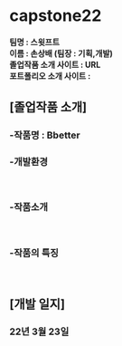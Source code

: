 # capstone22

<b>팀명 : 스윗프트 <br>
<b>이름 : 손상배 (팀장 : 기획,개발) <br>
<b>졸업작품 소개 사이트 : URL <br>
<b>포트폴리오 소개 사이트 : <br>

## [졸업작품 소개]

### -작품명 :  <b> Bbetter  <br>
### -개발환경 
  
  <br>

### -작품소개
  
  <br>

### -작품의 특징
  
  <br>
  
## [개발 일지]

  ### 22년 3월 23일
